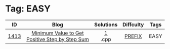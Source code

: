 
# Tag: EASY
| ID | Blog | Solutions | Diffculty | Tags |
|:----:|:----:|:-------:|:----:|:----:|
| [1413](https://leetcode.com/problems/minimum-value-to-get-positive-step-by-step-sum/) | [Minimum Value to Get Positive Step by Step Sum](https://helloacm.com/compute-the-minimum-value-to-get-positive-step-by-step-sum-using-prefix-sum-algorithm/) | [1](https://github.com/DoctorLai/ACM/tree/master/leetcode/1413.%20Minimum%20Value%20to%20Get%20Positive%20Step%20by%20Step%20Sum)<br/>.cpp | [PREFIX](https://github.com/DoctorLai/ACM/blob/master/leetcode/PREFIX.md) | EASY |

